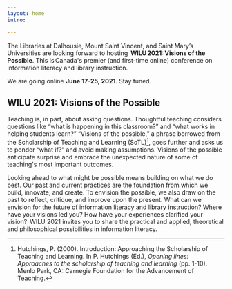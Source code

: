 ```yaml
---
layout: home
intro:

---
```

The Libraries at Dalhousie, Mount Saint Vincent, and Saint Mary’s Universities are looking forward to hosting 
**WILU 2021: Visions of the Possible**. This is Canada's premier (and first-time online) conference on information literacy and library instruction. 

We are going online **June 17-25, 2021**. Stay tuned.

## WILU 2021: Visions of the Possible

Teaching is, in part, about asking questions. Thoughtful teaching considers questions like “what is happening in this classroom?” and “what works in helping students learn?”  “Visions of the possible,” a phrase borrowed from the Scholarship of Teaching and Learning (SoTL)[^1], goes further and asks us to ponder “what if?” and avoid making assumptions. Visions of the possible anticipate surprise and embrace the unexpected nature of some of teaching's most important outcomes.

Looking ahead to what might be possible means building on what we do best. Our past and current practices are the foundation from which we build, innovate, and create. To envision the possible, we also draw on the past to reflect, critique, and improve upon the present. What can we envision for the future of information literacy and library instruction? Where have your visions led you? How have your experiences clarified your vision?  WILU 2021 invites you to share the practical and applied, theoretical and philosophical possibilities in information literacy.

[^1]: Hutchings, P. (2000). Introduction: Approaching the Scholarship of Teaching and Learning. In P. Hutchings (Ed.), *Opening lines: Approaches to the scholarship of teaching and learning* (pp. 1-10). Menlo Park, CA: Carnegie Foundation for the Advancement of Teaching.


 <!-- <a href="#" class="image main"><img src="{{ 'assets/images/pic01.jpg' | relative_url }}" alt="" /></a>-->
